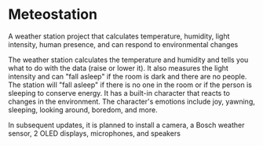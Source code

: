 # Meteostation
A weather station project that calculates temperature, humidity, light intensity, human presence, and can respond to environmental changes

The weather station calculates the temperature and humidity and tells you what to do with the data (raise or lower it). It also measures the light intensity and can "fall asleep" if the room is dark and there are no people. The station will "fall asleep" if there is no one in the room or if the person is sleeping to conserve energy. It has a built-in character that reacts to changes in the environment. The character's emotions include joy, yawning, sleeping, looking around, boredom, and more.


In subsequent updates, it is planned to install a camera, a Bosch weather sensor, 2 OLED displays, microphones, and speakers
